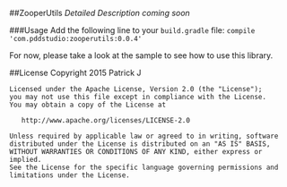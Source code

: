 ##ZooperUtils
*Detailed Description coming soon*

###Usage
Add the following line to your `build.gradle` file:
`compile 'com.pddstudio:zooperutils:0.0.4'`

For now, please take a look at the sample to see how to use this library.

##License
    Copyright 2015 Patrick J

    Licensed under the Apache License, Version 2.0 (the "License");
    you may not use this file except in compliance with the License.
    You may obtain a copy of the License at

       http://www.apache.org/licenses/LICENSE-2.0

    Unless required by applicable law or agreed to in writing, software
    distributed under the License is distributed on an "AS IS" BASIS,
    WITHOUT WARRANTIES OR CONDITIONS OF ANY KIND, either express or implied.
    See the License for the specific language governing permissions and
    limitations under the License.